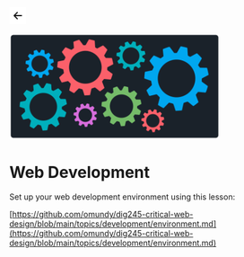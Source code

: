 <!-- paginate: true -->

<a class="back-icon" href="../index.html"><img width="30" src="../assets/img/icons/arrow-left-short.svg"></a>

<img width="375" src="../assets/img/banner/banner-web-development.png">

# Web Development

Set up your web development environment using this lesson:

[https://github.com/omundy/dig245-critical-web-design/blob/main/topics/development/environment.md](https://github.com/omundy/dig245-critical-web-design/blob/main/topics/development/environment.md)
